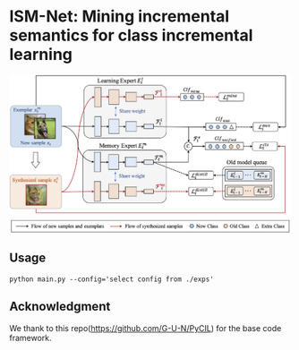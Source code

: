 # ISM-Net: Mining incremental semantics for class incremental learning

![structure](./resources/overall.png)

## Usage

```
python main.py --config='select config from ./exps'
```

## Acknowledgment

We thank to this repo(https://github.com/G-U-N/PyCIL) for the base code framework.
